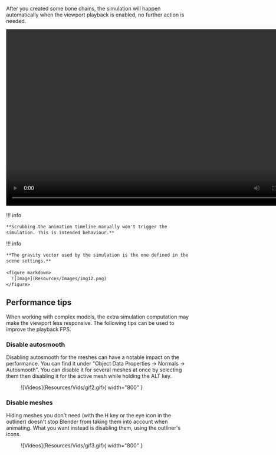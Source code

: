 After you created some bone chains, the simulation will happen automatically when the viewport playback is enabled, no further action is needed.

<div align="center">
<video width="800" height="480" controls>
  <source src="../Resources/Vids/vid1.mp4" type="video/mp4">
</video>
</div>

!!! info

    **Scrubbing the animation timeline manually won't trigger the simulation. This is intended behaviour.**

!!! info

    **The gravity vector used by the simulation is the one defined in the scene settings.**

    <figure markdown>
      ![Image](Resources/Images/img12.png)
    </figure>

## Performance tips

When working with complex models, the extra simulation computation may make the viewport less responsive. The following tips can be used to improve the playback FPS.

### Disable autosmooth

Disabling autosmooth for the meshes can have a notable impact on the performance. You can find it under "Object Data Properties -> Normals -> Autosmooth". You can disable it for several meshes at once by selecting them then disabling it for the active mesh while holding the ALT key.

<figure markdown>
  ![Videos](Resources/Vids/gif2.gif){ width="800" }
</figure>

### Disable meshes

Hiding meshes you don't need (with the H key or the eye icon in the outliner) doesn't stop Blender from taking them into account when animating. What you want instead is disabling them, using the outliner's icons.

<figure markdown>
  ![Videos](Resources/Vids/gif3.gif){ width="800" }
</figure>
